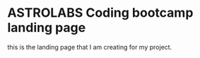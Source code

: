 # ASTROLABS Coding bootcamp landing page

this is the landing page that I am creating for my project.
